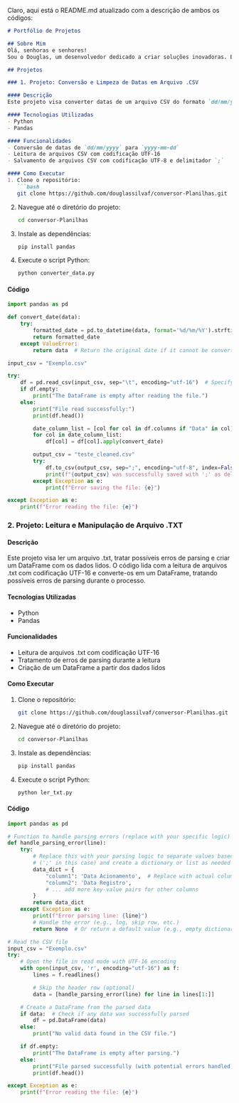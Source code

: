 Claro, aqui está o README.md atualizado com a descrição de ambos os códigos:

```markdown
# Portfólio de Projetos

## Sobre Mim
Olá, senhoras e senhores! 
Sou o Douglas, um desenvolvedor dedicado a criar soluções inovadoras. Este repositório apresenta dois dos meus projetos recentes, cujo objetivo é criar arquivos dentro do padrão aceito pela B3, tanto em .csv quanto em .txt. Abaixo, descrevo as tecnologias utilizadas e como cada um deles pode ser executado. Sinta-se à vontade para explorar o código e me contatar para qualquer dúvida ou colaboração.

## Projetos

### 1. Projeto: Conversão e Limpeza de Datas em Arquivo .CSV

#### Descrição
Este projeto visa converter datas de um arquivo CSV do formato `dd/mm/yyyy` para o formato `yyyy-mm-dd`, mudar a codificação de UTF-16 para UTF-8, mudar o delimitador de "," para ";" e salvar o arquivo processado em um novo CSV. O código lê o arquivo CSV de entrada, converte as datas e salva o resultado em um arquivo CSV de saída com um delimitador e codificação específicos.

#### Tecnologias Utilizadas
- Python
- Pandas

#### Funcionalidades
- Conversão de datas de `dd/mm/yyyy` para `yyyy-mm-dd`
- Leitura de arquivos CSV com codificação UTF-16
- Salvamento de arquivos CSV com codificação UTF-8 e delimitador `;`

#### Como Executar
1. Clone o repositório:
   ```bash
   git clone https://github.com/douglassilvaf/conversor-Planilhas.git
   ```

2. Navegue até o diretório do projeto:
   ```bash
   cd conversor-Planilhas
   ```

3. Instale as dependências:
   ```bash
   pip install pandas
   ```

4. Execute o script Python:
   ```bash
   python converter_data.py
   ```

#### Código
```python
import pandas as pd

def convert_date(data):
    try:
        formatted_date = pd.to_datetime(data, format='%d/%m/%Y').strftime('%Y-%m-%d')
        return formatted_date
    except ValueError:
        return data  # Return the original date if it cannot be converted

input_csv = "Exemplo.csv"

try:
    df = pd.read_csv(input_csv, sep="\t", encoding="utf-16")  # Specify UTF-16 encoding
    if df.empty:
        print("The DataFrame is empty after reading the file.")
    else:
        print("File read successfully:")
        print(df.head())

        date_column_list = [col for col in df.columns if "Data" in col]
        for col in date_column_list:
            df[col] = df[col].apply(convert_date)

        output_csv = "teste_cleaned.csv"
        try:
            df.to_csv(output_csv, sep=";", encoding="utf-8", index=False)
            print(f"{output_csv} was successfully saved with ';' as delimiter.")
        except Exception as e:
            print(f"Error saving the file: {e}")

except Exception as e:
    print(f"Error reading the file: {e}")
```

### 2. Projeto: Leitura e Manipulação de Arquivo .TXT

#### Descrição
Este projeto visa ler um arquivo .txt, tratar possíveis erros de parsing e criar um DataFrame com os dados lidos. O código lida com a leitura de arquivos .txt com codificação UTF-16 e converte-os em um DataFrame, tratando possíveis erros de parsing durante o processo.

#### Tecnologias Utilizadas
- Python
- Pandas

#### Funcionalidades
- Leitura de arquivos .txt com codificação UTF-16
- Tratamento de erros de parsing durante a leitura
- Criação de um DataFrame a partir dos dados lidos

#### Como Executar
1. Clone o repositório:
   ```bash
   git clone https://github.com/douglassilvaf/conversor-Planilhas.git
   ```

2. Navegue até o diretório do projeto:
   ```bash
   cd conversor-Planilhas
   ```

3. Instale as dependências:
   ```bash
   pip install pandas
   ```

4. Execute o script Python:
   ```bash
   python ler_txt.py
   ```

#### Código
```python
import pandas as pd

# Function to handle parsing errors (replace with your specific logic)
def handle_parsing_error(line):
    try:
        # Replace this with your parsing logic to separate values based on delimiter
        # (';' in this case) and create a dictionary or list as needed
        data_dict = {
            "column1": 'Data Acionamento',  # Replace with actual column names and parsed values
            "column2": 'Data Registro',
            # ... add more key-value pairs for other columns
        }
        return data_dict
    except Exception as e:
        print(f"Error parsing line: {line}")
        # Handle the error (e.g., log, skip row, etc.)
        return None  # Or return a default value (e.g., empty dictionary)

# Read the CSV file
input_csv = "Exemplo.csv"
try:
    # Open the file in read mode with UTF-16 encoding
    with open(input_csv, 'r', encoding="utf-16") as f:
        lines = f.readlines()

        # Skip the header row (optional)
        data = [handle_parsing_error(line) for line in lines[1:]]

    # Create a DataFrame from the parsed data
    if data:  # Check if any data was successfully parsed
        df = pd.DataFrame(data)
    else:
        print("No valid data found in the CSV file.")

    if df.empty:
        print("The DataFrame is empty after parsing.")
    else:
        print("File parsed successfully (with potential errors handled).")
        print(df.head())

except Exception as e:
    print(f"Error reading the file: {e}")
```
